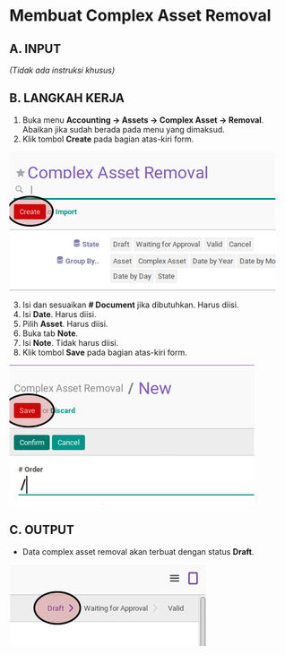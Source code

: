# Membuat Complex Asset Removal

## A. INPUT

*(Tidak ada instruksi khusus)*

## B. LANGKAH KERJA

1. Buka menu **Accounting -> Assets -> Complex Asset -> Removal**. Abaikan jika sudah berada pada menu yang dimaksud.
2. Klik tombol **Create** pada bagian atas-kiri form.

![](../../img/complex-asset-removal/tombol-create.png)

3. Isi dan sesuaikan **# Document** jika dibutuhkan. Harus diisi.
4. Isi **Date**. Harus diisi.
5. Pilih **Asset**. Harus diisi.
6. Buka tab **Note**.
7. Isi **Note**. Tidak harus diisi.
8. Klik tombol **Save** pada bagian atas-kiri form.

![](../../img/complex-asset-removal/tombol-simpan.png)

## C. OUTPUT

* Data complex asset removal akan terbuat dengan status **Draft**.

![](../../img/complex-asset-removal/status-draft.png)
